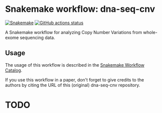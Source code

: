 # Snakemake workflow: dna-seq-cnv

[![Snakemake](https://img.shields.io/badge/snakemake-≥6.5.2-brightgreen.svg)](https://snakemake.github.io)
[![GitHub actions status](https://github.com/dawidkrzeciesa/dna-seq-cnv/workflows/Tests/badge.svg?branch=main)](https://github.com/dawidkrzeciesa/dna-seq-cnv/actions?query=branch%3Amain+workflow%3ATests)


A Snakemake workflow for analyzing Copy Number Variations from whole-exome sequencing data.


## Usage

The usage of this workflow is described in the [Snakemake Workflow Catalog](https://snakemake.github.io/snakemake-workflow-catalog/?usage=dawidkrzeciesa%2Fdna-seq-cnv).

If you use this workflow in a paper, don't forget to give credits to the authors by citing the URL of this (original) dna-seq-cnv repository.

# TODO
